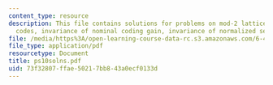 ```yaml
---
content_type: resource
description: This file contains solutions for problems on mod-2 lattices and trellis
  codes, invariance of nominal coding gain, invariance of normalized second moment.
file: /media/https%3A/open-learning-course-data-rc.s3.amazonaws.com/6-451-principles-of-digital-communication-ii-spring-2005/73f32807ffae50217bb843a0ecf0133d_ps10solns.pdf
file_type: application/pdf
resourcetype: Document
title: ps10solns.pdf
uid: 73f32807-ffae-5021-7bb8-43a0ecf0133d
---
```

